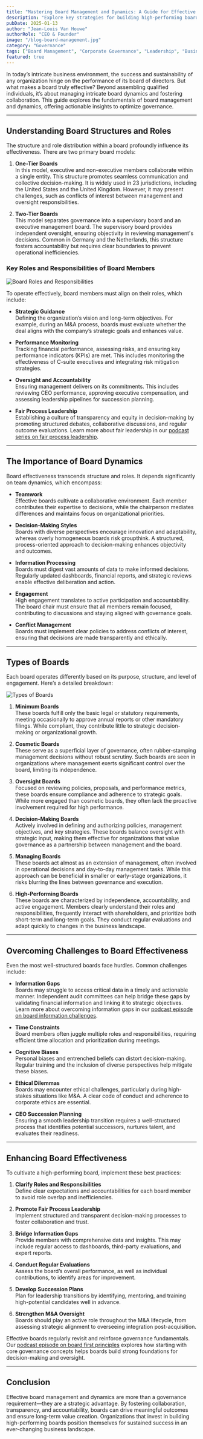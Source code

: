 ```yaml
---
title: "Mastering Board Management and Dynamics: A Guide for Effective Governance"
description: "Explore key strategies for building high-performing boards, understanding their dynamics, and driving effective governance to ensure long-term organizational success."
pubDate: 2025-01-13
author: "Jean-Louis Van Houwe"
authorRole: "CEO & Founder"
image: "/blog-board-management.jpg"
category: "Governance"
tags: ["Board Management", "Corporate Governance", "Leadership", "Business Strategy"]
featured: true
---
```


In today’s intricate business environment, the success and sustainability of any organization hinge on the performance of its board of directors. But what makes a board truly effective? Beyond assembling qualified individuals, it’s about managing intricate board dynamics and fostering collaboration. This guide explores the fundamentals of board management and dynamics, offering actionable insights to optimize governance.

---

## Understanding Board Structures and Roles

The structure and role distribution within a board profoundly influence its effectiveness. There are two primary board models:

1. **One-Tier Boards**  
   In this model, executive and non-executive members collaborate within a single entity. This structure promotes seamless communication and collective decision-making. It is widely used in 23 jurisdictions, including the United States and the United Kingdom. However, it may present challenges, such as conflicts of interest between management and oversight responsibilities.

2. **Two-Tier Boards**  
   This model separates governance into a supervisory board and an executive management board. The supervisory board provides independent oversight, ensuring objectivity in reviewing management's decisions. Common in Germany and the Netherlands, this structure fosters accountability but requires clear boundaries to prevent operational inefficiencies.

### Key Roles and Responsibilities of Board Members

![Board Roles and Responsibilities](/mastering-board-management-effective-governance-3.png)


To operate effectively, board members must align on their roles, which include:

- **Strategic Guidance**  
  Defining the organization’s vision and long-term objectives. For example, during an M&A process, boards must evaluate whether the deal aligns with the company’s strategic goals and enhances value.

- **Performance Monitoring**  
  Tracking financial performance, assessing risks, and ensuring key performance indicators (KPIs) are met. This includes monitoring the effectiveness of C-suite executives and integrating risk mitigation strategies.

- **Oversight and Accountability**  
  Ensuring management delivers on its commitments. This includes reviewing CEO performance, approving executive compensation, and assessing leadership pipelines for succession planning.

- **Fair Process Leadership**  
  Establishing a culture of transparency and equity in decision-making by promoting structured debates, collaborative discussions, and regular outcome evaluations. Learn more about fair leadership in our [podcast series on fair process leadership](/podcast/leading-with-fairness-unlocking-the-power-of-fair-process-leadership).

---

## The Importance of Board Dynamics

Board effectiveness transcends structure and roles. It depends significantly on team dynamics, which encompass:

- **Teamwork**  
  Effective boards cultivate a collaborative environment. Each member contributes their expertise to decisions, while the chairperson mediates differences and maintains focus on organizational priorities.

- **Decision-Making Styles**  
  Boards with diverse perspectives encourage innovation and adaptability, whereas overly homogeneous boards risk groupthink. A structured, process-oriented approach to decision-making enhances objectivity and outcomes.

- **Information Processing**  
  Boards must digest vast amounts of data to make informed decisions. Regularly updated dashboards, financial reports, and strategic reviews enable effective deliberation and action.

- **Engagement**  
  High engagement translates to active participation and accountability. The board chair must ensure that all members remain focused, contributing to discussions and staying aligned with governance goals.

- **Conflict Management**  
  Boards must implement clear policies to address conflicts of interest, ensuring that decisions are made transparently and ethically.

---

## Types of Boards

Each board operates differently based on its purpose, structure, and level of engagement. Here’s a detailed breakdown:

![Types of Boards](/mastering-board-management-effective-governance-2.png)


1. **Minimum Boards**  
   These boards fulfill only the basic legal or statutory requirements, meeting occasionally to approve annual reports or other mandatory filings. While compliant, they contribute little to strategic decision-making or organizational growth.

2. **Cosmetic Boards**  
   These serve as a superficial layer of governance, often rubber-stamping management decisions without robust scrutiny. Such boards are seen in organizations where management exerts significant control over the board, limiting its independence.

3. **Oversight Boards**  
   Focused on reviewing policies, proposals, and performance metrics, these boards ensure compliance and adherence to strategic goals. While more engaged than cosmetic boards, they often lack the proactive involvement required for high performance.

4. **Decision-Making Boards**  
   Actively involved in defining and authorizing policies, management objectives, and key strategies. These boards balance oversight with strategic input, making them effective for organizations that value governance as a partnership between management and the board.

5. **Managing Boards**  
   These boards act almost as an extension of management, often involved in operational decisions and day-to-day management tasks. While this approach can be beneficial in smaller or early-stage organizations, it risks blurring the lines between governance and execution.

6. **High-Performing Boards**  
   These boards are characterized by independence, accountability, and active engagement. Members clearly understand their roles and responsibilities, frequently interact with shareholders, and prioritize both short-term and long-term goals. They conduct regular evaluations and adapt quickly to changes in the business landscape.

---

## Overcoming Challenges to Board Effectiveness

Even the most well-structured boards face hurdles. Common challenges include:

- **Information Gaps**  
  Boards may struggle to access critical data in a timely and actionable manner. Independent audit committees can help bridge these gaps by validating financial information and linking it to strategic objectives. Learn more about overcoming information gaps in our [podcast episode on board information challenges](/podcast/bridging-the-information-gap-enhancing-corporate-governance).

- **Time Constraints**  
  Board members often juggle multiple roles and responsibilities, requiring efficient time allocation and prioritization during meetings.

- **Cognitive Biases**  
  Personal biases and entrenched beliefs can distort decision-making. Regular training and the inclusion of diverse perspectives help mitigate these biases.

- **Ethical Dilemmas**  
  Boards may encounter ethical challenges, particularly during high-stakes situations like M&A. A clear code of conduct and adherence to corporate ethics are essential.

- **CEO Succession Planning**  
  Ensuring a smooth leadership transition requires a well-structured process that identifies potential successors, nurtures talent, and evaluates their readiness.

---

## Enhancing Board Effectiveness

To cultivate a high-performing board, implement these best practices:

1. **Clarify Roles and Responsibilities**  
   Define clear expectations and accountabilities for each board member to avoid role overlap and inefficiencies.

2. **Promote Fair Process Leadership**  
   Implement structured and transparent decision-making processes to foster collaboration and trust.

3. **Bridge Information Gaps**  
   Provide members with comprehensive data and insights. This may include regular access to dashboards, third-party evaluations, and expert reports.

4. **Conduct Regular Evaluations**  
   Assess the board’s overall performance, as well as individual contributions, to identify areas for improvement.

5. **Develop Succession Plans**  
   Plan for leadership transitions by identifying, mentoring, and training high-potential candidates well in advance.

6. **Strengthen M&A Oversight**  
   Boards should play an active role throughout the M&A lifecycle, from assessing strategic alignment to overseeing integration post-acquisition.


Effective boards regularly revisit and reinforce governance fundamentals. Our [podcast episode on board first principles](/podcast/board-first-principles-foundations-for-effective-governance) explores how starting with core governance concepts helps boards build strong foundations for decision-making and oversight.

---

## Conclusion

Effective board management and dynamics are more than a governance requirement—they are a strategic advantage. By fostering collaboration, transparency, and accountability, boards can drive meaningful outcomes and ensure long-term value creation. Organizations that invest in building high-performing boards position themselves for sustained success in an ever-changing business landscape.
